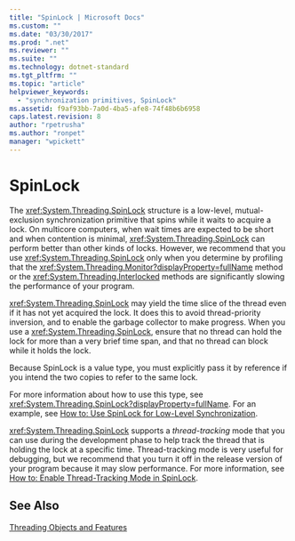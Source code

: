 ```yaml
---
title: "SpinLock | Microsoft Docs"
ms.custom: ""
ms.date: "03/30/2017"
ms.prod: ".net"
ms.reviewer: ""
ms.suite: ""
ms.technology: dotnet-standard
ms.tgt_pltfrm: ""
ms.topic: "article"
helpviewer_keywords: 
  - "synchronization primitives, SpinLock"
ms.assetid: f9af93bb-7a0d-4ba5-afe8-74f48b6b6958
caps.latest.revision: 8
author: "rpetrusha"
ms.author: "ronpet"
manager: "wpickett"
---
```

# SpinLock
The <xref:System.Threading.SpinLock> structure is a low-level, mutual-exclusion synchronization primitive that spins while it waits to acquire a lock. On multicore computers, when wait times are expected to be short and when contention is minimal, <xref:System.Threading.SpinLock> can perform better than other kinds of locks. However, we recommend that you use <xref:System.Threading.SpinLock> only when you determine by profiling that the <xref:System.Threading.Monitor?displayProperty=fullName> method or the <xref:System.Threading.Interlocked> methods are significantly slowing the performance of your program.  
  
 <xref:System.Threading.SpinLock> may yield the time slice of the thread even if it has not yet acquired the lock. It does this to avoid thread-priority inversion, and to enable the garbage collector to make progress. When you use a <xref:System.Threading.SpinLock>, ensure that no thread can hold the lock for more than a very brief time span, and that no thread can block while it holds the lock.  
  
 Because SpinLock is a value type, you must explicitly pass it by reference if you intend the two copies to refer to the same lock.  
  
 For more information about how to use this type, see <xref:System.Threading.SpinLock?displayProperty=fullName>. For an example, see [How to: Use SpinLock for Low-Level Synchronization](../../../docs/standard/threading/how-to-use-spinlock-for-low-level-synchronization.md).  
  
 <xref:System.Threading.SpinLock> supports a *thread*-*tracking* mode that you can use during the development phase to help track the thread that is holding the lock at a specific time. Thread-tracking mode is very useful for debugging, but we recommend that you turn it off in the release version of your program because it may slow performance. For more information, see [How to: Enable Thread-Tracking Mode in SpinLock](../../../docs/standard/threading/how-to-enable-thread-tracking-mode-in-spinlock.md).  
  
## See Also  
 [Threading Objects and Features](../../../docs/standard/threading/threading-objects-and-features.md)